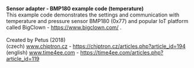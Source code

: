 <b>Sensor adapter - BMP180 example code (temperature)</b><br>
This example code demonstrates the settings and communication with temperature and pressure sensor BMP180 (0x77) and popular IoT platform called BigClown - https://www.bigclown.com/ .<br>
<br>
Created by Petus (2018)<br>
(czech) www.chiptron.cz - https://chiptron.cz/articles.php?article_id=194<br>
(english) www.time4ee.com - https://time4ee.com/articles.php?article_id=119<br>
